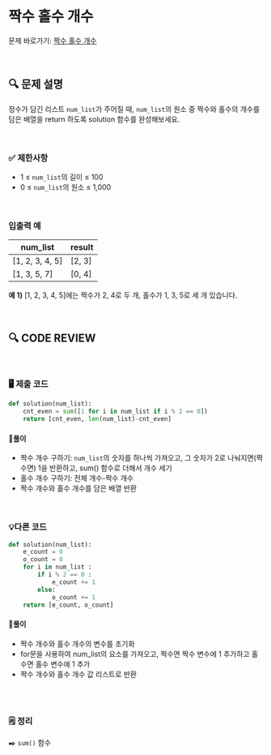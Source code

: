 # 짝수 홀수 개수

문제 바로가기: [짝수 홀수 개수](https://school.programmers.co.kr/learn/courses/30/lessons/120824)

<br/>

## **🔍 문제 설명**

정수가 담긴 리스트 `num_list`가 주어질 때, `num_list`의 원소 중 짝수와 홀수의 개수를 담은 배열을 return 하도록 solution 함수를 완성해보세요.

<br/>

### **✅ 제한사항**

- 1 ≤ `num_list`의 길이 ≤ 100
- 0 ≤ `num_list`의 원소 ≤ 1,000
<br/>

### **입출력 예**

|      num_list   | result |
| ----------------| ------ |
| [1, 2, 3, 4, 5] | [2, 3] |
|  [1, 3, 5, 7]   | [0, 4] |

**예 1)**
[1, 2, 3, 4, 5]에는 짝수가 2, 4로 두 개, 홀수가 1, 3, 5로 세 개 있습니다.

<br/>

## **🔍 CODE REVIEW**
<br/>

### **🖥️ 제출 코드**

```python
def solution(num_list):
    cnt_even = sum([1 for i in num_list if i % 2 == 0])
    return [cnt_even, len(num_list)-cnt_even]
```

#### **📍풀이**

- 짝수 개수 구하기: `num_list`의 숫자를 하나씩 가져오고, 그 숫자가 2로 나눠지면(짝수면) 1을 반환하고, sum() 함수로 더해서 개수 세기
- 홀수 개수 구하기: 전체 개수-짝수 개수
- 짝수 개수와 홀수 개수를 담은 배열 반환

<br/>

### **💡다른 코드**

```python
def solution(num_list):
    e_count = 0
    o_count = 0
    for i in num_list :
        if i % 2 == 0 :
            e_count += 1
        else:
            o_count += 1
    return [e_count, o_count]
```

#### **📍풀이**

- 짝수 개수와 홀수 개수의 변수를 초기화
- for문을 사용하여 num_list의 요소를 가져오고, 짝수면 짝수 변수에 1 추가하고 홀수면 홀수 변수에 1 추가
- 짝수 개수와 홀수 개수 값 리스트로 반환
<br/>

  #
### **🗒️ 정리**
✒️ `sum()` 함수
